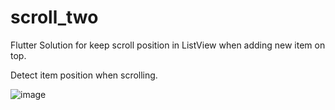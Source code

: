 # scroll_two

Flutter Solution for keep scroll position in ListView when adding new item on top.

Detect item position when scrolling.


![image](https://github.com/VNAPNIC/scroll_two/blob/main/screenshots/Screenshot_1636611481.png)